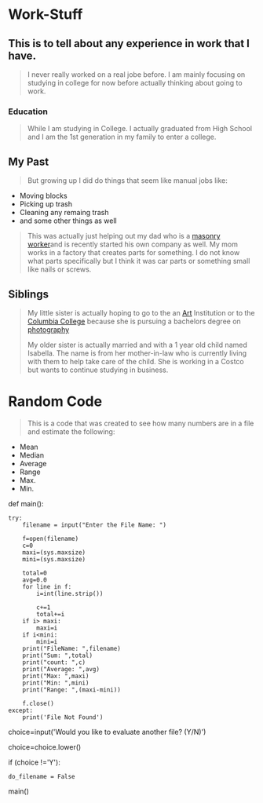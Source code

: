 # Work-Stuff
## This is to tell about any experience in work that I have.
> I never really worked on a real jobe before. 
> I am mainly focusing on studying in college for now before actually thinking about going to work.

### Education
> While I am studying in College. I actually graduated from High School and I am the 1st generation in my family to enter a college.

## My Past
> But growing up I did do things that seem like manual jobs like:
* Moving blocks
* Picking up trash
* Cleaning any remaing trash
* and some other things as well
> This was actually just helping out my dad who is a [masonry worker](https://www.masonrymagazine.com/wp-content/uploads/2017/08/shutterstock_220694557.jpg.jpeg)and is recently started his own company as well.
> My mom works in a factory that creates parts for something. I do not know what parts specifically but I think it was car parts or something small like nails or screws.

## Siblings
> My little sister is actually hoping to go to the an [Art](https://kcai.edu) Institution or to the [Columbia College](https://www.ccis.edu) because she is pursuing a bachelors degree on [photography](https://i.ytimg.com/vi/ejNIow5DPUM/maxresdefault.jpg)
> 
> My older sister is actually married and with a 1 year old child named Isabella. The name is from her mother-in-law who is currently living with them to help take care of the child. She is working in a Costco but wants to continue studying in business.
# Random Code
> This is a code that was created to see how many numbers are in a file and estimate the following:
* Mean
* Median
* Average
* Range
* Max.
* Min.


def main():
    
    try:
        filename = input("Enter the File Name: ")

        f=open(filename)
        c=0
        maxi=(sys.maxsize)
        mini=(sys.maxsize)

        total=0
        avg=0.0
        for line in f:
            i=int(line.strip())

            c+=1
            total+=i
        if i> maxi:
            maxi=i
        if i<mini:
            mini=i
        print("FileName: ",filename)
        print("Sum: ",total)
        print("count: ",c)
        print("Average: ",avg)
        print("Max: ",maxi)
        print("Min: ",mini)
        print("Range: ",(maxi-mini))

        f.close()
    except:
        print('File Not Found')

choice=input('Would you like to evaluate another file? (Y/N)')

choice=choice.lower()

if (choice !='Y'):
    
    do_filename = False
    

main()


